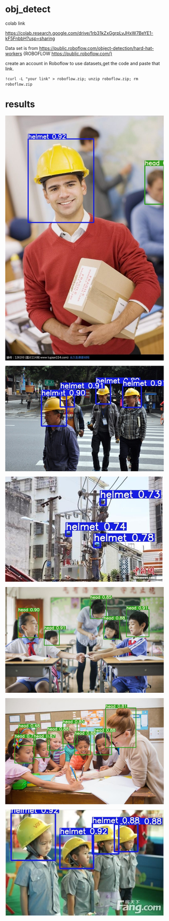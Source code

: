 # obj_detect
colab link

https://colab.research.google.com/drive/1rb31kZxGgrpLvJHxW7BeYE1-kF5FnbbH?usp=sharing

Data set is from https://public.roboflow.com/object-detection/hard-hat-workers {ROBOFLOW https://public.roboflow.com/}

create an account in Roboflow to use datasets,get the code and paste that link.
 
 `!curl -L "your link" > roboflow.zip; unzip roboflow.zip; rm roboflow.zip`
 

# results

![](output/helm_000197.jpg)

![](output/helm_000014.jpg)

![](output/1.png)

![](output/2.png)

![](output/4.png)

![](output/5.png)
